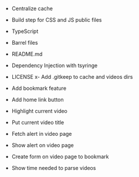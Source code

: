 - Centralize cache
- Build step for CSS and JS public files
- TypeScript
- Barrel files
- README.md
- Dependency Injection with tsyringe
- LICENSE
x- Add .gitkeep to cache and videos dirs

- Add bookmark feature
- Add home link button
- Highlight current video
- Put current video title
- Fetch alert in video page
- Show alert on video page
- Create form on video page to bookmark
- Show time needed to parse videos

